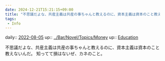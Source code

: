 ```yaml
---
date: 2024-12-21T15:21:15+09:00
title: "不思議だよな、共産主義は共産の事ちゃんと教えるのに、資本主義は資本のこと教えないんだ。"
tags:
 - Info
---
```


daily:: [2022-08-05](../Daily_Note/2022-08-05.md)
up:: [../Bar/Novel/Topics/Money](../Bar/Novel/Topics/Money.md)
up:: [Education](../Bar/Novel/Topics/Education.md)

不思議だよな、共産主義は共産の事ちゃんと教えるのに、資本主義は資本のこと教えないんだ。
知ってて損はないぜ、カネのこと。